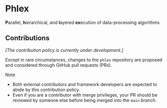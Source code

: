 # Phlex
**P**arallel, **h**ierarchical, and **l**ayered **ex**ecution of data-processing algorithms

## Contributions

_[The contribution policy is currently under development.]_

Except in rare circumstances, changes to the `phlex` repository are proposed and considered through GitHub pull requests (PRs).

> [!NOTE]
> - Both external contributors and framework developers are expected to abide by this contribution policy.
> - Even if you are a contributor with merge privileges, your PR should be reviewed by someone else before being merged into the `main` branch.
